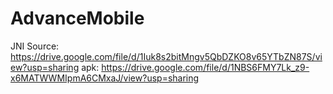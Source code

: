 # AdvanceMobile

JNI Source: https://drive.google.com/file/d/1Iuk8s2bitMngv5QbDZKO8v65YTbZN87S/view?usp=sharing
apk: https://drive.google.com/file/d/1NBS6FMY7Lk_z9-x6MATWWMIpmA6CMxaJ/view?usp=sharing
